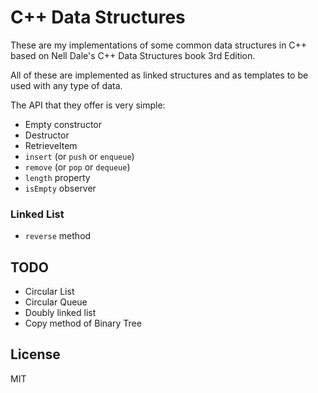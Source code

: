 # C++ Data Structures

These are my implementations of some common data structures in C++ based on Nell Dale's C++ Data Structures book 3rd Edition.


All of these are implemented as linked structures and as templates to be used with any type of data.

The API that they offer is very simple:

- Empty constructor
- Destructor
- RetrieveItem
- `insert` (or `push` or `enqueue`)
- `remove` (or `pop` or `dequeue`)
- `length` property
- `isEmpty` observer

### Linked List

- `reverse` method

## TODO

- Circular List
- Circular Queue
- Doubly linked list
- Copy method of Binary Tree


## License

MIT

